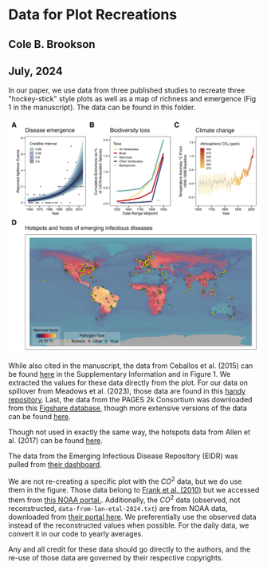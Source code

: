 # Data for Plot Recreations 
## Cole B. Brookson
## July, 2024

In our paper, we use data from three published studies to recreate three "hockey-stick" style plots as well as a map of richness and emergence (Fig 1 in the manuscript). The data can be found in this folder. 

<img src="https://github.com/viralemergence/pnpc/blob/main/figs/fig-1/figure-1.png">

While also cited in the manuscript, the data from Ceballos et al. (2015) can be found [here](https://www.science.org/doi/10.1126/sciadv.1400253) in the Supplementary Information and in Figure 1. We extracted the values for these data directly from the plot. For our data on spillover from Meadows et al. (2023), those data are found in this [handy repository](https://github.com/concentricbyginkgo/zoonotic_spillover_trend). Last, the data from the PAGES 2k Consortium was downloaded from this [Figshare database](https://figshare.com/articles/dataset/Reconstruction_ensemble_median_and_95_range/8143094), though more extensive versions of the data can be found [here](https://www.ncei.noaa.gov/access/paleo-search/study/21171). 

Though not used in exactly the same way, the hotspots data from Allen et al. (2017) can be found [here](https://www.nature.com/articles/s41467-017-00923-8).

The data from the Emerging Infectious Disease Repository (EIDR) was pulled from [their dashboard](https://eidr.ecohealthalliance.org/event-map).

We are not re-creating a specific plot with the $CO^2$ data, but we do use them in the figure. Those data belong to [Frank et al. (2010)](https://doi.org/10.25921/xq6s-hf81) but we accessed them from [this NOAA portal.](https://www.ncei.noaa.gov/access/metadata/landing-page/bin/iso?id=noaa-recon-10437). Additionally, the $CO^2$ data (observed, not reconstructed, `data-from-lan-etal-2024.txt`) are from NOAA data, downloaded from [their portal here](https://gml.noaa.gov/ccgg/trends/gl_data.html). We preferentially use the observed data instead of the reconstructed values when possible. For the daily data, we convert it in our code to yearly averages. 

Any and all credit for these data should go directly to the authors, and the re-use of those data are governed by their respective copyrights. 

